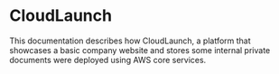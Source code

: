 # CloudLaunch
This documentation describes how CloudLaunch, a platform that showcases a basic company website and stores some internal private documents were deployed using AWS core services.
